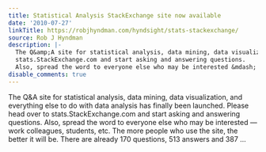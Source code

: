 ```yaml
---
title: Statistical Analysis StackExchange site now available
date: '2010-07-27'
linkTitle: https://robjhyndman.com/hyndsight/stats-stackexchange/
source: Rob J Hyndman
description: |-
  The Q&amp;A site for statistical analysis, data mining, data visualization, and everything else to do with data analysis has finally been launched. Please head over to
  stats.StackExchange.com and start asking and answering questions.
  Also, spread the word to everyone else who may be interested &mdash; work colleagues, students, etc. The more people who use the site, the better it will be. There are already 170 questions, 513 answers and 387 ...
disable_comments: true
---
```

The Q&amp;A site for statistical analysis, data mining, data visualization, and everything else to do with data analysis has finally been launched. Please head over to
stats.StackExchange.com and start asking and answering questions.
Also, spread the word to everyone else who may be interested &mdash; work colleagues, students, etc. The more people who use the site, the better it will be. There are already 170 questions, 513 answers and 387 ...